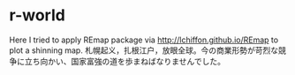 # r-world
Here I tried to apply REmap package via http://lchiffon.github.io/REmap to plot a shinning map. 札幌起义，扎根江户，放眼全球。今の商業形勢が苛烈な競争に立ち向かい、国家富強の道を歩まねばなりませんでした。
